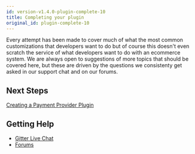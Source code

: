 ```yaml
---
id: version-v1.4.0-plugin-complete-10
title: Completing your plugin
original_id: plugin-complete-10
---
```

    
Every attempt has been made to cover much of what the most common customizations that developers want to do but of course
this doesn't even scratch the service of what developers want to do with an ecommerce system. We are always open to suggestions
of more topics that should be covered here, but these are driven by the questions we consistenty get asked in our support
chat and on our forums.

## Next Steps

[Creating a Payment Provider Plugin](creating-a-payment-provider.md)

## Getting Help

* [Gitter Live Chat](https://gitter.im/reactioncommerce/reaction?utm_source=badge&utm_medium=badge&utm_campaign=pr-badge&utm_content=badge)
* [Forums]()
